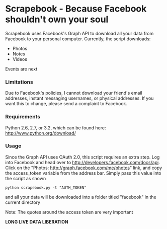 # Scrapebook - Because Facebook shouldn't own your soul

Scrapebook uses Facebook's Graph API to download all your data from Facebook to your personal computer. Currently, the script downloads:

* Photos
* Notes
* Videos

Events are next

### Limitations

Due to Facebook's policies, I cannot download your friend's email addresses, instant messaging usernames, or physical addresses. If you want this to change, please send a complaint to Facebook.

### Requirements

Python 2.6, 2.7, or 3.2, which can be found here: <http://www.python.org/download/>

### Usage

Since the Graph API uses OAuth 2.0, this script requires an extra step. Log into Facebook and head over to <http://developers.facebook.com/docs/api>. Click on the "Photos: http://graph.facebook.com/me/photos" link, and copy the access_token variable from the address bar. Simply pass this value into the script as shown 

    python scrapebook.py -t "AUTH_TOKEN"
    
and all your data will be downloaded into a folder titled "facebook" in the current directory

Note: The quotes around the access token are very important

**LONG LIVE DATA LIBERATION**


